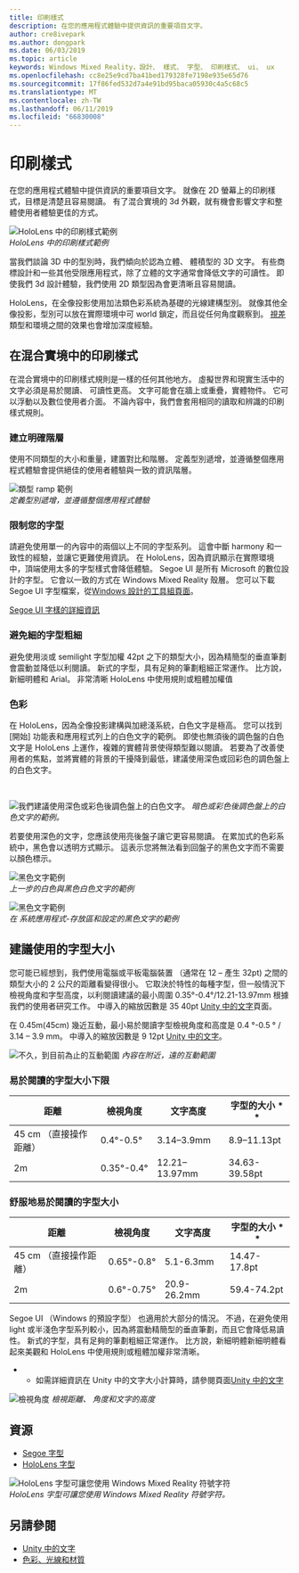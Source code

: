 ```yaml
---
title: 印刷樣式
description: 在您的應用程式體驗中提供資訊的重要項目文字。
author: cre8ivepark
ms.author: dongpark
ms.date: 06/03/2019
ms.topic: article
keywords: Windows Mixed Reality，設計、 樣式、 字型、 印刷樣式、 ui、 ux
ms.openlocfilehash: cc8e25e9cd7ba41bed179328fe7198e935e65d76
ms.sourcegitcommit: 17f86fed532d7a4e91bd95baca05930c4a5c68c5
ms.translationtype: MT
ms.contentlocale: zh-TW
ms.lasthandoff: 06/11/2019
ms.locfileid: "66830008"
---
```

# <a name="typography"></a>印刷樣式

在您的應用程式體驗中提供資訊的重要項目文字。 就像在 2D 螢幕上的印刷樣式，目標是清楚且容易閱讀。 有了混合實境的 3d 外觀，就有機會影響文字和整體使用者體驗更佳的方式。

![HoloLens 中的印刷樣式範例](images/typography-cover.png)<br>
*HoloLens 中的印刷樣式範例*

當我們談論 3D 中的型別時，我們傾向於認為立體、 體積型的 3D 文字。 有些商標設計和一些其他受限應用程式，除了立體的文字通常會降低文字的可讀性。 即使我們 3d 設計體驗，我們使用 2D 類型因為會更清晰且容易閱讀。

HoloLens，在全像投影使用加法類色彩系統為基礎的光線建構型別。 就像其他全像投影，型別可以放在實際環境中可 world 鎖定，而且從任何角度觀察到。 [視差](https://en.wikipedia.org/wiki/Parallax)類型和環境之間的效果也會增加深度經驗。

## <a name="typography-in-mixed-reality"></a>在混合實境中的印刷樣式

在混合實境中的印刷樣式規則是一樣的任何其他地方。 虛擬世界和現實生活中的文字必須是易於閱讀、 可讀性更高。 文字可能會在牆上或重疊，實體物件。 它可以浮動以及數位使用者介面。 不論內容中，我們會套用相同的讀取和辨識的印刷樣式規則。

### <a name="create-clear-hierarchy"></a>建立明確階層

使用不同類型的大小和重量，建置對比和階層。 定義型別遞增，並遵循整個應用程式體驗會提供絕佳的使用者體驗與一致的資訊階層。

![類型 ramp 範例](images/typography-ramp-1000px.jpg)<br>
*定義型別遞增，並遵循整個應用程式體驗*

### <a name="limit-your-fonts"></a>限制您的字型

請避免使用單一的內容中的兩個以上不同的字型系列。 這會中斷 harmony 和一致性的經驗，並讓它更難使用資訊。 在 HoloLens，因為資訊顯示在實際環境中，頂端使用太多的字型樣式會降低體驗。 Segoe UI 是所有 Microsoft 的數位設計的字型。 它會以一致的方式在 Windows Mixed Reality 殼層。 您可以下載 Segoe UI 字型檔案，從[Windows 設計的工具組頁面](https://docs.microsoft.com/windows/uwp/design-downloads/)。

[Segoe UI 字樣的詳細資訊](https://docs.microsoft.com/windows/uwp/design/style/typography)

### <a name="avoid-thin-font-weights"></a>避免細的字型粗細

避免使用淡或 semilight 字型加權 42pt 之下的類型大小，因為精簡型的垂直筆劃會震動並降低以利閱讀。 新式的字型，具有足夠的筆劃粗細正常運作。 比方說，新細明體和 Arial。 非常清晰 HoloLens 中使用規則或粗體加權值

### <a name="color"></a>色彩

在 HoloLens，因為全像投影建構與加總淺系統，白色文字是極高。 您可以找到 [開始] 功能表和應用程式列上的白色文字的範例。 即使也無須後的調色盤的白色文字是 HoloLens 上運作，複雜的實體背景使得類型難以閱讀。 若要為了改善使用者的焦點，並將實體的背景的干擾降到最低，建議使用深色或回彩色的調色盤上的白色文字。

<br>


![我們建議使用深色或彩色後調色盤上的白色文字。](images/typography-whiteonblack2-1000px.jpg)
*暗色或彩色後調色盤上的白色文字的範例。*
<br>

若要使用深色的文字，您應該使用亮後盤子讓它更容易閱讀。 在累加式的色彩系統中，黑色會以透明方式顯示。 這表示您將無法看到回盤子的黑色文字而不需要以顏色標示。

![黑色文字範例](images/typography-whiteonblack.png)
<br>*上一步的白色與黑色白色文字的範例*


![黑色文字範例](images/640px-typography-blackonwhite.jpg)
<br>*在 系統應用程式-存放區和設定的黑色文字的範例*

## <a name="recommended-font-size"></a>建議使用的字型大小

您可能已經想到，我們使用電腦或平板電腦裝置 （通常在 12 – 產生 32pt) 之間的類型大小的 2 公尺的距離看變得很小。 它取決於特性的每種字型，但一般情況下檢視角度和字型高度，以利閱讀建議的最小周圍 0.35°-0.4°/12.21-13.97mm 根據我們的使用者研究工作。 中導入的縮放因數是 35 40pt [Unity 中的文字](text-in-unity.md)頁面。 

在 0.45m(45cm) 幾近互動，最小易於閱讀字型檢視角度和高度是 0.4 °-0.5 ° / 3.14 – 3.9 mm。 中導入的縮放因數是 9 12pt [Unity 中的文字](text-in-unity.md)。

![不久，到目前為止的互動範圍](images/typography-distance-1000px.jpg)
*內容在附近，遠的互動範圍*

### <a name="the-minimum-legible-font-size"></a>易於閱讀的字型大小下限
| 距離 | 檢視角度 | 文字高度 | 字型的大小 * * |
|---------|---------|---------|---------|
| 45 cm （直接操作距離） | 0.4°-0.5° | 3.14–3.9mm | 8.9–11.13pt |
| 2m | 0.35°-0.4° | 12.21–13.97mm | 34.63-39.58pt |


### <a name="the-comfortably-legible-font-size"></a>舒服地易於閱讀的字型大小
| 距離 | 檢視角度 | 文字高度 | 字型的大小 * * |
|---------|---------|---------|---------|
| 45 cm （直接操作距離） | 0.65°-0.8° | 5.1-6.3mm | 14.47-17.8pt |
| 2m | 0.6°-0.75° | 20.9-26.2mm | 59.4-74.2pt |


Segoe UI （Windows 的預設字型） 也適用於大部分的情況。 不過，在避免使用 light 或半淺色字型系列較小，因為將震動精簡型的垂直筆劃，而且它會降低易讀性。 新式的字型，具有足夠的筆劃粗細正常運作。 比方說，新細明體新細明體看起來美觀和 HoloLens 中使用規則或粗體加權非常清晰。

* * 如需詳細資訊在 Unity 中的文字大小計算時，請參閱頁面[Unity 中的文字](text-in-unity.md)

![檢視角度](images/Text_In_Unity_ViewingAngle.jpg)
*檢視距離、 角度和文字的高度*

## <a name="resources"></a>資源
* [Segoe 字型](http://download.microsoft.com/download/1/B/C/1BCF071A-78EE-4968-ACBE-15461C274B61/Segoe%20fonts%20v1705.zip)
* [HoloLens 字型](http://download.microsoft.com/download/3/8/D/38D659E2-4B9C-413A-B2E7-1956181DC427/Hololens%20font.zip)

![HoloLens 字型可讓您使用 Windows Mixed Reality 符號字符](images/300px-hololensmdl2symbols.jpg)
<br>*HoloLens 字型可讓您使用 Windows Mixed Reality 符號字符。*

## <a name="see-also"></a>另請參閱
* [Unity 中的文字](text-in-unity.md)
* [色彩、光線和材質](color,-light-and-materials.md)
